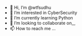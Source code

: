 - 👋 Hi, I’m @wtfsudhu
- 👀 I’m interested in CyberSecurity
- 🌱 I’m currently learning Python
- 💞️ I’m looking to collaborate on,,,
- 📫 How to reach me ...

<!---
wtfsudhu/wtfsudhu is a ✨ special ✨ repository because its `README.md` (this file) appears on your GitHub profile.
You can click the Preview link to take a look at your changes.
--->
